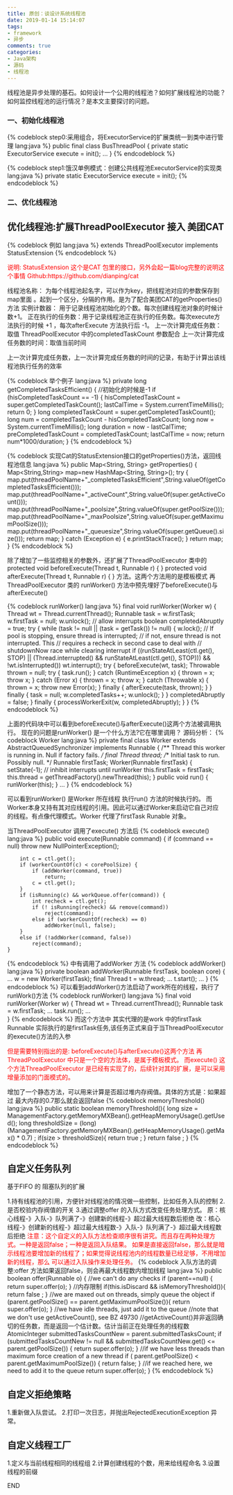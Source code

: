```yaml
---
title: 原创：谈设计系统线程池
date: 2019-01-14 15:14:07
tags: 
- framework
- 异步
comments: true
categories: 
- Java架构
- 源码
- 线程池
---
```


线程池是异步处理的基石。如何设计一个公用的线程池？如何扩展线程池的功能？如何监控线程池的运行情况？是本文主要探讨的问题。

<!--more-->
### 一、初始化线程池 
{% codeblock step0:采用组合，将ExecutorService的扩展类统一到类中进行管理 lang:java %}
    public final class BusThreadPool {
        private static ExecutorService execute = init();
        ...
    }
{% endcodeblock %}

{% codeblock step1:饿汉单例模式：创建公共线程池ExecutorService的实现类 lang:java %}
    private static ExecutorService execute = init();
{% endcodeblock %}
 

### 二、优化线程池 

## 优化线程池:扩展ThreadPoolExecutor 接入 美团CAT

{% codeblock 例如 lang:java %}
 extends ThreadPoolExecutor implements StatusExtension 
{% endcodeblock %}

<font color="#FF0000">
说明: StatusExtension 这个是CAT 包里的接口，另外会起一篇blog完整的说明这个事情
Github:https://github.com/dianping/cat
</font>


线程池名称： 为每个线程池起名字，可以作为key，把线程池对应的参数保存到map里面 。起到一个区分，分隔的作用。是为了配合美团CAT的getProperties()方法
实例计数器： 用于记录线程池初始化的个数。每次创建线程池对象的时候计数+1。 
正在执行的任务数：用于记录线程池正在执行的任务数。每次execute方法执行的时候 +1 ，每次afterExecute 方法执行后 -1。
上一次计算完成任务数：取值 ThreadPoolExecutor 中的completedTaskCount 参数配合
上一次计算完成任务数的时间：取值当前时间

上一次计算完成任务数，上一次计算完成任务数的时间的记录，有助于计算出该线程池执行任务的效率

{% codeblock 举个例子 lang:java %}
    private long getCompletedTasksEfficient() {
        //初始化的时候是-1 
        if (hisCompletedTaskCount == -1) {
            hisCompletedTaskCount = super.getCompletedTaskCount();
            lastCalTime = System.currentTimeMillis();
            return 0;
        }
        long completedTaskCount = super.getCompletedTaskCount();
        long num = completedTaskCount - hisCompletedTaskCount;
        long now = System.currentTimeMillis();
        long duration = now - lastCalTime;
        preCompletedTaskCount = completedTaskCount;
        lastCalTime = now;
        return num*1000/duration;
    }
{% endcodeblock %}

{% codeblock 实现Cat的StatusExtension接口的getProperties()方法，返回线程池信息 lang:java %}
	public Map<String, String> getProperties() {
	    Map<String,String> map=new HashMap<String, String>();
        try {
            map.put(threadPoolName+"_completedTasksEfficient",String.valueOf(getCompletedTasksEfficient()));
            map.put(threadPoolName+"_activeCount",String.valueOf(super.getActiveCount()));
            map.put(threadPoolName+"_poolsize",String.valueOf(super.getPoolSize()));
            map.put(threadPoolName+"_maxPoolsize",String.valueOf(super.getMaximumPoolSize()));
            map.put(threadPoolName+"_queuesize",String.valueOf(super.getQueue().size()));
            return map;
        } catch (Exception e) {
            e.printStackTrace();
        }
        return map;
    }
{% endcodeblock %}

除了增加了一些监控相关的参数外，还扩展了ThreadPoolExecutor 类中的
protected void beforeExecute(Thread t, Runnable r) { }
protected void afterExecute(Thread t, Runnable r) { }
方法。这两个方法用的是模板模式 再 ThreadPoolExecutor 类的 runWorker() 方法中预先埋好了beforeExecute()与afterExecute()

{% codeblock runWorker() lang:java %}
    final void runWorker(Worker w) {
        Thread wt = Thread.currentThread();
        Runnable task = w.firstTask;
        w.firstTask = null;
        w.unlock(); // allow interrupts
        boolean completedAbruptly = true;
        try {
            while (task != null || (task = getTask()) != null) {
                w.lock();
                // If pool is stopping, ensure thread is interrupted;
                // if not, ensure thread is not interrupted.  This
                // requires a recheck in second case to deal with
                // shutdownNow race while clearing interrupt
                if ((runStateAtLeast(ctl.get(), STOP) ||
                     (Thread.interrupted() &&
                      runStateAtLeast(ctl.get(), STOP))) &&
                    !wt.isInterrupted())
                    wt.interrupt();
                try {
                    beforeExecute(wt, task);
                    Throwable thrown = null;
                    try {
                        task.run();
                    } catch (RuntimeException x) {
                        thrown = x; throw x;
                    } catch (Error x) {
                        thrown = x; throw x;
                    } catch (Throwable x) {
                        thrown = x; throw new Error(x);
                    } finally {
                        afterExecute(task, thrown);
                    }
                } finally {
                    task = null;
                    w.completedTasks++;
                    w.unlock();
                }
            }
            completedAbruptly = false;
        } finally {
            processWorkerExit(w, completedAbruptly);
        }
    }
{% endcodeblock %}

上面的代码块中可以看到beforeExecute()与afterExecute()这两个方法被调用执行。
现在的问题是runWorker() 是一个什么方法?它在哪里调用？
源码分析：
{% codeblock Worker lang:java %}
 private final class Worker
        extends AbstractQueuedSynchronizer
        implements Runnable
    {
        /** Thread this worker is running in.  Null if factory fails. */
        final Thread thread;
        /** Initial task to run.  Possibly null. */
        Runnable firstTask;
        Worker(Runnable firstTask) {
            setState(-1); // inhibit interrupts until runWorker
            this.firstTask = firstTask;
            this.thread = getThreadFactory().newThread(this);
        }
        public void run() {
            runWorker(this);
        }
        ...
    }
{% endcodeblock %}

可以看到runWorker() 是Worker 所在线程 执行run() 方法的时候执行的。 而Worker本身又持有其对应线程的引用。因此可以通过Worker来启动它自己对应
的线程。有点像代理模式。Worker 代理了firstTask Runable 对象。

当ThreadPoolExecutor 调用了execute() 方法后
{% codeblock execute() lang:java %}
    public void execute(Runnable command) {
        if (command == null)
            throw new NullPointerException();
      
        int c = ctl.get();
        if (workerCountOf(c) < corePoolSize) {
            if (addWorker(command, true))
                return;
            c = ctl.get();
        }
        if (isRunning(c) && workQueue.offer(command)) {
            int recheck = ctl.get();
            if (! isRunning(recheck) && remove(command))
                reject(command);
            else if (workerCountOf(recheck) == 0)
                addWorker(null, false);
        }
        else if (!addWorker(command, false))
            reject(command);
    }
{% endcodeblock %}
中有调用了addWorker 方法
{% codeblock addWorker() lang:java %}
private boolean addWorker(Runnable firstTask, boolean core) {
     ...
     w = new Worker(firstTask);
     final Thread t = w.thread;
     ...
     t.start();
     ...
}
{% endcodeblock %}
可以看到addWorker()方法启动了work所在的线程，执行了runWork()方法
{% codeblock runWorker() lang:java %}
    final void runWorker(Worker w) {
        Thread wt = Thread.currentThread();
        Runnable task = w.firstTask;
        ...
        task.run();
        ...      
    }
{% endcodeblock %}
而这个方法中 其实代理的是work 中的firstTask Runnable 实际执行的是firstTask任务,该任务正式来自于当ThreadPoolExecutor 的execute()方法的入参

<font color="#FF0000">
但是需要特别指出的是:
beforeExecute()与afterExecute()这两个方法 再 ThreadPoolExecutor 中只是一个空的方法体，是属于模板模式。
而execute() 这个方法ThreadPoolExecutor 是已经有实现了的，后续针对其的扩展，是可以采用增量添加的门面模式的。
</font>

增加了一个静态方法，可以用来计算是否超过堆内存阀值。具体的方式是：如果超过 最大内存的0.7那么就会返回false
{% codeblock memoryThreshold() lang:java %}
    public static boolean memoryThreshold(){
        long size = ManagementFactory.getMemoryMXBean().getHeapMemoryUsage().getUsed();
        long thresholdSize = (long) (ManagementFactory.getMemoryMXBean().getHeapMemoryUsage().getMax() * 0.7) ;
        if(size > thresholdSize){
            return true ;
        }
        return false ;
    }
{% endcodeblock %}



## 自定义任务队列

基于FIFO 的 阻塞队列的扩展 

1.持有线程池的引用，方便针对线程池的情况做一些控制，比如任务入队的控制
2.是否校验内存阀值的开关
3.通过调整offer 的入队方式改变任务处理方式。 
原：核心线程-》入队-》队列满了-》创建新的线程-》超过最大线程数后拒绝
改：核心线程-》创建新的线程-》超过最大线程数-》入队-》队列满了-》超过最大线程数后拒绝
<font color="#FF0000">
注意：这个自定义的入队方法检查顺序很有讲究。而且存在两种处理方式。一种是返回false；一种是返回入队结果。
如果是直接返回false，那么就是暗示线程池要增加新的线程了；如果觉得说线程池内的线程数量已经足够，不用增加新的线程，那么
可以通过入队操作来处理任务。
</font>
{% codeblock 入队方法的调整:offer 方法如果返回false，则会再最大线程数内增加线程 lang:java %}
    public boolean offer(Runnable o) {
        //we can't do any checks
        if (parent==null) {
            return super.offer(o);
        }
        //内存限制
        if(this.isDiscard && isMemoryThreshold()){
            return false ;
        }
        //we are maxed out on threads, simply queue the object
        if (parent.getPoolSize() == parent.getMaximumPoolSize()){
            return super.offer(o);
        } 
        //we have idle threads, just add it to the queue
        //note that we don't use getActiveCount(), see BZ 49730
        //getActiveCount()并非返回确切的任务数，而是返回一个估计数。估计当前正在处理任务的线程数
        AtomicInteger submittedTasksCountNew = parent.submittedTasksCount;
        if (submittedTasksCountNew != null && submittedTasksCountNew.get() <=  parent.getPoolSize()) {
            return super.offer(o);
        }
         //if we have less threads than maximum force creation of a new thread
         if ( parent.getPoolSize() < parent.getMaximumPoolSize()) {
             return false;
         }
        //if we reached here, we need to add it to the queue
        return super.offer(o);
    }
{% endcodeblock %}

## 自定义拒绝策略
1.重新做入队尝试。
2.打印一次日志，并抛出RejectedExecutionException 异常。

## 自定义线程工厂
1.定义与当前线程相同的线程组
2.计算创建线程的个数，用来给线程命名
3.设置线程的前缀

END






